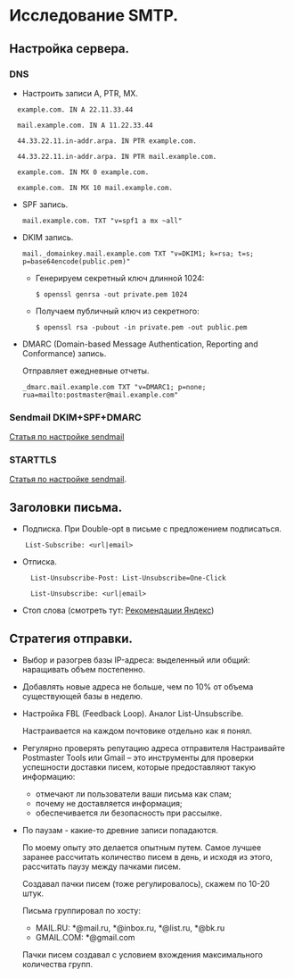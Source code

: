 # Исследование SMTP.

## Настройка сервера.

### DNS

* Настроить записи A, PTR, MX.

```
  example.com. IN A 22.11.33.44

  mail.example.com. IN A 11.22.33.44

  44.33.22.11.in-addr.arpa. IN PTR example.com.

  44.33.22.11.in-addr.arpa. IN PTR mail.example.com.

  example.com. IN MX 0 example.com.
  
  example.com. IN MX 10 mail.example.com.
```

* SPF запись.

  `mail.example.com. TXT "v=spf1 a mx ~all"`

* DKIM запись.

  `mail._domainkey.mail.example.com TXT "v=DKIM1; k=rsa; t=s; p=base64encode(public.pem)"`
  
  * Генерируем секретный ключ длинной 1024:
 
    `$ openssl genrsa -out private.pem 1024 `

  * Получаем публичный ключ из секретного:

    `$ openssl rsa -pubout -in private.pem -out public.pem `     

* DMARC (Domain-based Message Authentication, Reporting and Conformance) запись.

  Отправляет ежедневные отчеты.

  `_dmarc.mail.example.com TXT "v=DMARC1; p=none; rua=mailto:postmaster@mail.example.com"`

### Sendmail DKIM+SPF+DMARC

[Статья по настройке sendmail](https://habr.com/ru/post/415569/)

### STARTTLS

[Статья по настройке sendmail](http://samag.ru/archive/article/1766).

## Заголовки письма.

* Подписка. При Double-opt в письме с предложением подписаться.

```
    List-Subscribe: <url|email>

```

* Отписка. 
  
  ```
    List-Unsubscribe-Post: List-Unsubscribe=One-Click
    
    List-Unsubscribe: <url|email>
  ```

* Стоп слова (смотреть тут: [Рекомендации Яндекс](https://zen.yandex.ru/media/id/5d7b7eff35c8d800ad8f03b9/pisma-popadaiut-v-papku-spam-kak-otpravit-rassylku-vo-vhodiascie-5dc142772fda8600af6cb7ec))

## Стратегия отправки.

* Выбор и разогрев базы IP-адреса: выделенный или общий: наращивать объем постепенно.

* Добавлять новые адреса не больше, чем по 10% от объема существующей базы в неделю.

* Настройка FBL (Feedback Loop). Аналог List-Unsubscribe.

  Настраивается на каждом почтовике отдельно как я понял.
  
* Регулярно проверять репутацию адреса отправителя
  Настраивайте Postmaster Tools или Gmail – это инструменты для 
  проверки успешности доставки писем, которые предоставляют 
  такую информацию:
  
  * отмечают ли пользователи ваши письма как спам;
  * почему не доставляется информация;
  * обеспечивается ли безопасность при рассылке.

* По паузам - какие-то древние записи попадаются.
  
  По моему опыту это делается опытным путем. 
  Самое лучшее заранее рассчитать количество писем в день, и исходя из этого,
  рассчитать паузу между пачками писем.
  
  Создавал пачки писем (тоже регулировалось), скажем по 10-20 штук.
  
  Письма группировал по хосту:
    * MAIL.RU: *@mail.ru, *@inbox.ru, *@list.ru, *@bk.ru 
    * GMAIL.COM: *@gmail.com
  
  Пачки писем создавал с условием вхождения максимального количества групп.

